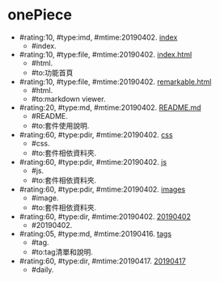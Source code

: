 # onePiece #
* \#rating:10, \#type:imd, \#mtime:20190402. [index](index.md)
  * \#index.
* \#rating:10, \#type:file, \#mtime:20190402. [index.html](index.html)
  * \#html.
  * \#to:功能首頁
* \#rating:10, \#type:file, \#mtime:20190402. [remarkable.html](remarkable.html)
  * \#html.
  * \#to:markdown viewer.
* \#rating:20, \#type:md, \#mtime:20190402. [README.md](README.md)
  * \#README.
  * \#to:套件使用說明.
* \#rating:60, \#type:pdir, \#mtime:20190402. [css](css)
  * \#css.
  * \#to:套件相依資料夾.
* \#rating:60, \#type:pdir, \#mtime:20190402. [js](js)
  * \#js.
  * \#to:套件相依資料夾.
* \#rating:60, \#type:pdir, \#mtime:20190402. [images](images)
  * \#image.
  * \#to:套件相依資料夾.
* \#rating:60, \#type:dir, \#mtime:20190402. [20190402](20190402)
  * \#20190402.
* \#rating:05, \#type:md, \#mtime:20190416. [tags](tags.md)
  * \#tag.
  * \#to:tag清單和說明.
* \#rating:60, \#type:dir, \#mtime:20190417. [20190417](20190417)
  * \#daily.
